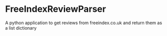 # FreeIndexReviewParser
A python application to get reviews from freeindex.co.uk and return them as a list dictionary
